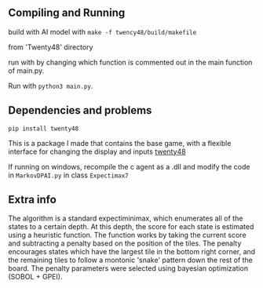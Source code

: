 ## Compiling and Running

build with AI model with `make -f twency48/build/makefile`

from 'Twenty48' directory

run with by changing which function is commented out in the main function of main.py.

Run with `python3 main.py`.


## Dependencies and problems

`pip install twenty48`

This is a package I made that contains the base game, with a flexible interface for changing the display and inputs [twenty48](https://github.com/KyleJMcMaster/twenty48/blob/main/src/twenty48/Board.py)


If running on windows, recompile the c agent as a .dll and modify the code in `MarkovDPAI.py` in class `Expectimax7`

## Extra info

The algorithm is a standard expectiminimax, which enumerates all of the states to a certain depth. At this depth, the score for each state is estimated using a heuristic function. The function works by taking the current score and subtracting a penalty based on the position of the tiles. The penalty encourages states which have the largest tile in the bottom right corner, and the remaining tiles to follow a montonic 'snake' pattern down the rest of the board. The penalty parameters were selected using bayesian optimization (SOBOL + GPEI).
